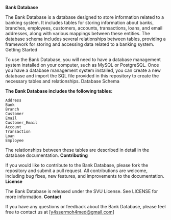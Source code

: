 **Bank Database**

The Bank Database is a database designed to store information related to a banking system. It includes tables for storing information about banks, branches, employees, customers, accounts, transactions, loans, and email addresses, along with various mappings between these entities. The database schema includes several relationships between tables, providing a framework for storing and accessing data related to a banking system.
Getting Started

To use the Bank Database, you will need to have a database management system installed on your computer, such as MySQL or PostgreSQL. Once you have a database management system installed, you can create a new database and import the SQL file provided in this repository to create the necessary tables and relationships.
Database Schema

**The Bank Database includes the following tables:**

    Address
    Bank
    Branch
    Customer
    Email
    Customer_Email
    Account
    Transaction
    Loan
    Employee

The relationships between these tables are described in detail in the database documentation.
**Contributing**

If you would like to contribute to the Bank Database, please fork the repository and submit a pull request. All contributions are welcome, including bug fixes, new features, and improvements to the documentation.
**License**

The Bank Database is released under the SVU License. See LICENSE for more information.
**Contact**

If you have any questions or feedback about the Bank Database, please feel free to contact us at [y4ssermoh4med@gmail.com]

